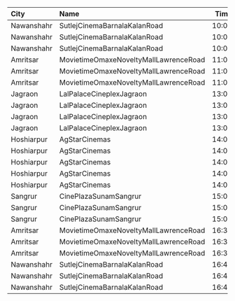 | City       | Name                                  |  Time | Type         | Price | Capacity | Booked |
| :--------- | :------------------------------------ | ----: | :----------- | ----: | -------: | -----: |
| Nawanshahr | SutlejCinemaBarnalaKalanRoad          | 10:00 | Gold         |  150₹ |      100 |      0 |
| Nawanshahr | SutlejCinemaBarnalaKalanRoad          | 10:00 | Silver       |  100₹ |      100 |      0 |
| Nawanshahr | SutlejCinemaBarnalaKalanRoad          | 10:00 | Seasonal     |   80₹ |      100 |      0 |
| Amritsar   | MovietimeOmaxeNoveltyMallLawrenceRoad | 11:00 | Silver       |  120₹ |       64 |     32 |
| Amritsar   | MovietimeOmaxeNoveltyMallLawrenceRoad | 11:00 | Gold         |  120₹ |       68 |     40 |
| Amritsar   | MovietimeOmaxeNoveltyMallLawrenceRoad | 11:00 | Platinum     |  120₹ |       12 |      0 |
| Jagraon    | LalPalaceCineplexJagraon              | 13:00 | BoxB1        |  200₹ |      100 |      0 |
| Jagraon    | LalPalaceCineplexJagraon              | 13:00 | BoxB2        |  200₹ |      100 |      0 |
| Jagraon    | LalPalaceCineplexJagraon              | 13:00 | Gold         |  110₹ |      100 |      0 |
| Jagraon    | LalPalaceCineplexJagraon              | 13:00 | Silver       |  110₹ |      100 |      0 |
| Hoshiarpur | AgStarCinemas                         | 14:00 | VipBox       |  220₹ |      100 |      0 |
| Hoshiarpur | AgStarCinemas                         | 14:00 | Platinum     |  200₹ |      100 |      0 |
| Hoshiarpur | AgStarCinemas                         | 14:00 | Diamond      |  170₹ |      100 |      0 |
| Hoshiarpur | AgStarCinemas                         | 14:00 | Golden       |  150₹ |      100 |      0 |
| Hoshiarpur | AgStarCinemas                         | 14:00 | Silver       |  120₹ |      100 |      0 |
| Sangrur    | CinePlazaSunamSangrur                 | 15:00 | SofaClass    |  280₹ |       13 |      0 |
| Sangrur    | CinePlazaSunamSangrur                 | 15:00 | DiamondClass |  180₹ |      117 |     60 |
| Sangrur    | CinePlazaSunamSangrur                 | 15:00 | GoldClass    |  180₹ |       33 |     11 |
| Amritsar   | MovietimeOmaxeNoveltyMallLawrenceRoad | 16:30 | Silver       |  140₹ |       64 |     32 |
| Amritsar   | MovietimeOmaxeNoveltyMallLawrenceRoad | 16:30 | Gold         |  140₹ |       68 |     40 |
| Amritsar   | MovietimeOmaxeNoveltyMallLawrenceRoad | 16:30 | Platinum     |  140₹ |       12 |      0 |
| Nawanshahr | SutlejCinemaBarnalaKalanRoad          | 16:45 | Gold         |  170₹ |      100 |      0 |
| Nawanshahr | SutlejCinemaBarnalaKalanRoad          | 16:45 | Silver       |  140₹ |      100 |      0 |
| Nawanshahr | SutlejCinemaBarnalaKalanRoad          | 16:45 | Seasonal     |  100₹ |      100 |      0 |
